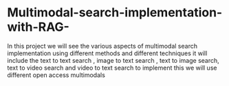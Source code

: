 # Multimodal-search-implementation-with-RAG-
In this project we will see the various aspects of multimodal search implementation using different methods and different techniques it will include the text to text search , image to text search , text to image search, text to video search and video to text search to implement this we will use different open access multimodals
